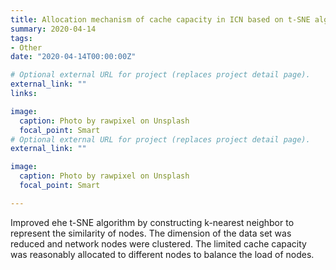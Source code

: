 ```yaml
---
title: Allocation mechanism of cache capacity in ICN based on t-SNE algorithm
summary: 2020-04-14
tags:
- Other
date: "2020-04-14T00:00:00Z"

# Optional external URL for project (replaces project detail page).
external_link: ""
links:

image:
  caption: Photo by rawpixel on Unsplash
  focal_point: Smart
# Optional external URL for project (replaces project detail page).
external_link: ""

image:
  caption: Photo by rawpixel on Unsplash
  focal_point: Smart

---
```


Improved ehe t-SNE algorithm by constructing k-nearest neighbor to represent the similarity of nodes. The dimension of the data set was reduced and network nodes were clustered. The limited cache capacity was reasonably allocated to different nodes to balance the load of nodes.

